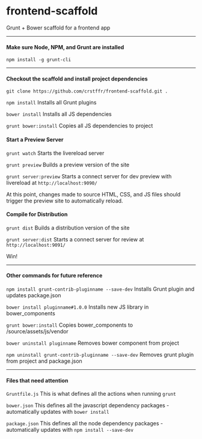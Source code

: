 # frontend-scaffold

Grunt + Bower scaffold for a frontend app


-----

#### Make sure Node, NPM, and Grunt are installed

`npm install -g grunt-cli`

-----

#### Checkout the scaffold and install project dependencies

`git clone https://github.com/crstffr/frontend-scaffold.git .` 

`npm install` Installs all Grunt plugins

`bower install` Installs all JS dependencies

`grunt bower:install` Copies all JS dependencies to project

#### Start a Preview Server ####

`grunt watch` Starts the livereload server

`grunt preview` Builds a preview version of the site

`grunt server:preview` Starts a connect server for dev preview with livereload at `http://localhost:9090/`

At this point, changes made to source HTML, CSS, and JS files should trigger the preview site to automatically reload.

#### Compile for Distribution ####

`grunt dist` Builds a distribution version of the site

`grunt server:dist` Starts a connect server for review at `http://localhost:9091/`

Win!

-----

#### Other commands for future reference

`npm install grunt-contrib-pluginname --save-dev` Installs Grunt plugin and updates package.json

`bower install pluginname#1.0.0` Installs new JS library in bower_components

`grunt bower:install` Copies bower_components to /source/assets/js/vendor

`bower uninstall pluginname` Removes bower component from project

`npm uninstall grunt-contrib-pluginname --save-dev` Removes grunt plugin from project and package.json

-----

#### Files that need attention

`Gruntfile.js` This is what defines all the actions when running `grunt`

`bower.json` This defines all the javascript dependency packages - automatically updates with `bower install`

`package.json` This defines all the node dependency packages - automatically updates with `npm install --save-dev`




